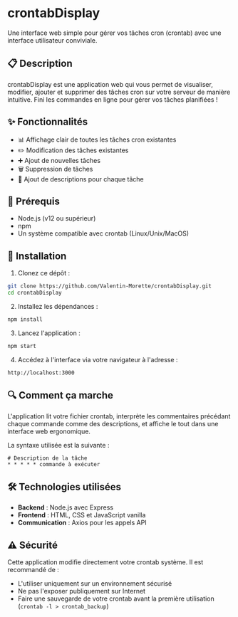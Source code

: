 # crontabDisplay

Une interface web simple pour gérer vos tâches cron (crontab) avec une interface utilisateur conviviale.

## 📋 Description

crontabDisplay est une application web qui vous permet de visualiser, modifier, ajouter et supprimer des tâches cron sur votre serveur de manière intuitive. Fini les commandes en ligne pour gérer vos tâches planifiées !

## ✨ Fonctionnalités

- 📊 Affichage clair de toutes les tâches cron existantes
- ✏️ Modification des tâches existantes
- ➕ Ajout de nouvelles tâches
- 🗑️ Suppression de tâches
- 📝 Ajout de descriptions pour chaque tâche

## 🔧 Prérequis

- Node.js (v12 ou supérieur)
- npm
- Un système compatible avec crontab (Linux/Unix/MacOS)

## 🚀 Installation

1. Clonez ce dépôt :

```bash
git clone https://github.com/Valentin-Morette/crontabDisplay.git
cd crontabDisplay
```

2. Installez les dépendances :

```bash
npm install
```

3. Lancez l'application :

```bash
npm start
```

4. Accédez à l'interface via votre navigateur à l'adresse :

```
http://localhost:3000
```

## 🔍 Comment ça marche

L'application lit votre fichier crontab, interprète les commentaires précédant chaque commande comme des descriptions, et affiche le tout dans une interface web ergonomique.

La syntaxe utilisée est la suivante :

```
# Description de la tâche
* * * * * commande à exécuter
```

## 🛠️ Technologies utilisées

- **Backend** : Node.js avec Express
- **Frontend** : HTML, CSS et JavaScript vanilla
- **Communication** : Axios pour les appels API

## ⚠️ Sécurité

Cette application modifie directement votre crontab système. Il est recommandé de :

- L'utiliser uniquement sur un environnement sécurisé
- Ne pas l'exposer publiquement sur Internet
- Faire une sauvegarde de votre crontab avant la première utilisation (`crontab -l > crontab_backup`)
